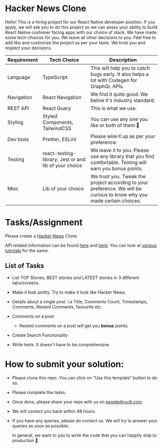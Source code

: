 # Hacker News Clone

Hello! This is a hiring project for our React Native developer position.
If you apply, we will ask you to do this project so we can asses your ability to build React Native customer facing apps with our choice of stack. We have made some tech-choices for you. We leave all other decisions to you. Feel free to add libs and customize the project as per your taste. We trust you and respect your decisions.

| Requirement | Tech Choice                                           | Description                                                  |
| ----------- | ----------------------------------------------------- | ------------------------------------------------------------ |
| Language    | TypeScript                                            | This will help you to catch bugs early. It also helps a lot with Codegen for GraphQL APIs. |
| Navigation  | React Navigation                                      | We find it quite good. We belive it's industry standard.     |
| REST API    | React Query                                           | This is what we use.                                         |
| Styling     | Styled Components, TailwindCSS                        | You can use any one you like or both of them 🙂               |
| Dev tools   | Prettier, ESLint                                      | Please wire it up as per your preference.                    |
| Testing     | react-testing-library, Jest or and lib of your choice | We leave it to you. Please use any library that you find comfortable. Testing will earn you bonus points. |
| Misc        | Lib of your choice                                    | We trust you. Tweak the project according to your preference. We will be curious to know why you made certain choices. |

# Tasks/Assignment

Please create a [Hacker News](https://news.ycombinator.com/) Clone. 

API related information can be found [here](https://www.programmableweb.com/api/hacker-news-rest-api) and [here](https://github.com/HackerNews/API).
You can look at [various](https://www.freecodecamp.org/news/how-to-build-a-hacker-news-clone-using-react/) [tutorials](https://news.ycombinator.com/item?id=30373847) for the same.

## List of Tasks

- List TOP Stories, BEST stories and LATEST stories in 3 different tabs/screens.
- Make it look pretty. Try to make it look like Hacker News.
- Details about a single post. i.e Title, Comments Count, Timestamps, Comments, Nested Comments, favourite etc.
- Comments on a post
  - Nested comments on a post will get you **bonus** points.

- Create Search Functionality
- Write tests. It doesn't have to be comprehensive.

# How to submit your solution:

- Please clone this repo. You can click on "Use this template" button to do so.
- Please complete the tasks.
- Once done, please share your repo with us on [people@vydl.com](mailto:people@cookstro.com).
- We will contact you back within 48 hours.
- If you have any queries, please do contact us. We will try to answer your queries as soon as possible.



  In general, we want to you to write the code that you can happily ship to production 🙂
